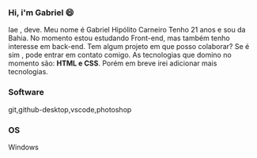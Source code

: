 ### Hi, i'm Gabriel 😄

Iae , deve. Meu nome é Gabriel Hipólito Carneiro
Tenho 21 anos e sou da Bahia. No momento estou estudando Front-end, mas também tenho interesse em back-end.
Tem algum projeto em que posso colaborar? Se é sim , pode entrar em contato comigo.
As tecnologias que domino no momento são: **HTML e CSS**.
Porém em breve irei adicionar mais tecnologias.

<H3>Software</H3>git,github-desktop,vscode,photoshop
<H3>OS</H3>Windows

